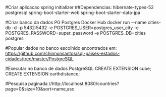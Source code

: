 #Criar aplicacao spring initializer
##Dependencias:
hibernate-types-52
postgresql
spring-boot-starter-web
spring-boot-starter-data-jpa

#Criar banco da dados PG
Postgres Docker Hub
docker run --name cities-db -d -p 5432:5432 -e POSTGRES_USER=postgres_user_city -e POSTGRES_PASSWORD=super_password -e POSTGRES_DB=cities postgres

#Popular dados no banco escolhido encontrados em:
https://github.com/chinnonsantos/sql-paises-estados-cidades/tree/master/PostgreSQL

#Executar no banco de dados PostgreSQL
CREATE EXTENSION cube;
CREATE EXTENSION earthdistance;

#Pesquisa paginada
//http://localhost:8080/countries?page=0&size=10&sort=name,asc